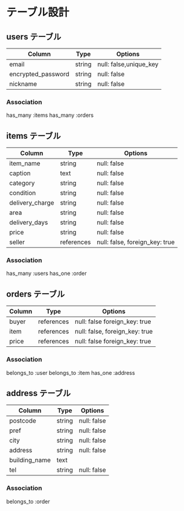 # テーブル設計

## users テーブル

| Column             | Type   | Options                |
| ------------------ | ------ | ---------------------- |
| email              | string | null: false,unique_key |
| encrypted_password | string | null: false            |
| nickname           | string | null: false            |

### Association
has_many :items
has_many :orders


## items テーブル

| Column             | Type       | Options                        |
| ------------------ | ---------- | ------------------------------ |
| item_name          | string     | null: false                    |
| caption            | text       | null: false                    |
| category           | string     | null: false                    |
| condition          | string     | null: false                    |
| delivery_charge    | string     | null: false                    |
| area               | string     | null: false                    |
| delivery_days      | string     | null: false                    |
| price              | string     | null: false                    |
| seller             | references | null: false, foreign_key: true |

### Association
has_many :users
has_one :order


## orders テーブル

| Column             | Type       | Options                        |
| ------------------ | ---------- | ------------------------------ |
| buyer              | references | null: false  foreign_key: true |
| item               | references | null: false, foreign_key: true |
| price              | references | null: false  foreign_key: true |

### Association
belongs_to :user
belongs_to :item
has_one :address


## address テーブル

| Column             | Type       | Options     |
| ------------------ | ---------- | ----------- |
| postcode           | string     | null: false |
| pref               | string     | null: false |
| city               | string     | null: false |
| address            | string     | null: false |
| building_name      | text       |             |
| tel                | string     | null: false |

### Association
belongs_to :order